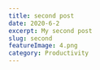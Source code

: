 ```yaml
---
title: second post
date: 2020-6-2
excerpt: My second post
slug: second
featureImage: 4.png
category: Productivity
---
```

